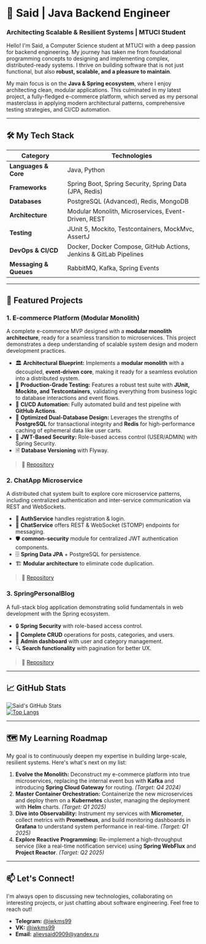 # 👋 Said | Java Backend Engineer

### Architecting Scalable & Resilient Systems | MTUCI Student

Hello! I'm Said, a Computer Science student at MTUCI with a deep passion for backend engineering. My journey has taken me from foundational programming concepts to designing and implementing complex, distributed-ready systems. I thrive on building software that is not just functional, but also **robust, scalable, and a pleasure to maintain**.

My main focus is on the **Java & Spring ecosystem**, where I enjoy architecting clean, modular applications. This culminated in my latest project, a fully-fledged e-commerce platform, which served as my personal masterclass in applying modern architectural patterns, comprehensive testing strategies, and CI/CD automation.

---

## 🛠️ My Tech Stack

| Category               | Technologies                                                              |
| ---------------------- | ------------------------------------------------------------------------- |
| **Languages & Core**   | Java, Python                                                              |
| **Frameworks**         | Spring Boot, Spring Security, Spring Data (JPA, Redis)                    |
| **Databases**          | PostgreSQL (Advanced), Redis, MongoDB                                     |
| **Architecture**       | Modular Monolith, Microservices, Event-Driven, REST                       |
| **Testing**            | JUnit 5, Mockito, Testcontainers, MockMvc, AssertJ                        |
| **DevOps & CI/CD**     | Docker, Docker Compose, GitHub Actions, Jenkins & GitLab Pipelines        |
| **Messaging & Queues** | RabbitMQ, Kafka, Spring Events                                            |

---

## 🌟 Featured Projects


### 1. E-commerce Platform (Modular Monolith)
A complete e-commerce MVP designed with a **modular monolith architecture**, ready for a seamless transition to microservices. This project demonstrates a deep understanding of scalable system design and modern development practices.
- 🏛️ **Architectural Blueprint:** Implements a **modular monolith** with a decoupled, **event-driven core**, making it ready for a seamless evolution into a distributed system.
- 🧪 **Production-Grade Testing:** Features a robust test suite with **JUnit, Mockito, and Testcontainers**, validating everything from business logic to database interactions and event flows.
- 🔄 **CI/CD Automation:** Fully automated build and test pipeline with **GitHub Actions**.
- 💾 **Optimized Dual-Database Design:** Leverages the strengths of **PostgreSQL** for transactional integrity and **Redis** for high-performance caching of ephemeral data like user carts.
- 🔐 **JWT-Based Security:** Role-based access control (USER/ADMIN) with Spring Security.
- 🗎 **Database Versioning** with Flyway.
> 🔗 [Repository](https://github.com/iwkms99/E-commerceMicroservicesPlatform)

### 2. ChatApp Microservice  
A distributed chat system built to explore core microservice patterns, including centralized authentication and inter-service communication via REST and WebSockets.
* 🔑 **AuthService** handles registration & login.
* 💬 **ChatService** offers REST & WebSocket (STOMP) endpoints for messaging.
* 🛡️ **common-security** module for centralized JWT authentication components.
* 🗄️ **Spring Data JPA** + PostgreSQL for persistence.
* 🏗️ **Modular architecture** to eliminate code duplication.
> 🔗 [Repository](https://github.com/iwkms99/ChatService)

### 3. SpringPersonalBlog  
A full-stack blog application demonstrating solid fundamentals in web development with the Spring ecosystem.
* 🔒 **Spring Security** with role-based access control.
* 📄 **Complete CRUD** operations for posts, categories, and users.
* 👤 **Admin dashboard** with user and category management.
* 🔍 **Search functionality** with pagination for better UX.
> 🔗 [Repository](https://github.com/iwkms99/SpringPersonalBlog)

---

## 📈 GitHub Stats

![Said's GitHub Stats](https://github-profile-summary-cards.vercel.app/api/cards/profile-details?username=iwkms99&theme=radical)  
[![Top Langs](https://github-readme-stats.vercel.app/api/top-langs/?username=iwkms99&layout=compact&theme=radical)](https://github.com/anuraghazra/github-readme-stats)


---

## 🗺️ My Learning Roadmap

My goal is to continuously deepen my expertise in building large-scale, resilient systems. Here's what's next on my list:

1.  **Evolve the Monolith:** Deconstruct my e-commerce platform into true microservices, replacing the internal event bus with **Kafka** and introducing **Spring Cloud Gateway** for routing. *(Target: Q4 2024)*
2.  **Master Container Orchestration:** Containerize the new microservices and deploy them on a **Kubernetes** cluster, managing the deployment with **Helm** charts. *(Target: Q1 2025)*
3.  **Dive into Observability:** Instrument my services with **Micrometer**, collect metrics with **Prometheus**, and build monitoring dashboards in **Grafana** to understand system performance in real-time. *(Target: Q1 2025)*
4.  **Explore Reactive Programming:** Re-implement a high-throughput service (like a real-time notification service) using **Spring WebFlux** and **Project Reactor**. *(Target: Q2 2025)*

---

## 📫 Let's Connect!

I'm always open to discussing new technologies, collaborating on interesting projects, or just chatting about software engineering. Feel free to reach out!

-   **Telegram:** [@iwkms99](https://t.me/iwkms99)  
-   **VK:** [@iwkms99](https://vk.com/iwkms99)  
-   **Email:** [alievsaid0909@yandex.ru](mailto:alievsaid0909@yandex.ru)
